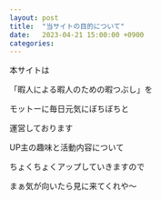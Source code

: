 ```yaml
---
layout: post
title:  "当サイトの目的について"
date:   2023-04-21 15:00:00 +0900
categories:
---
```



本サイトは

「暇人による暇人のための暇つぶし」を

モットーに毎日元気にぼちぼちと

運営しております

UP主の趣味と活動内容について

ちょくちょくアップしていきますので

まぁ気が向いたら見に来てくれや～